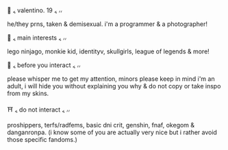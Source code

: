 🥢 ៹ valentino. 19 ៹ ៸៸

he/they prns, taken & demisexual. i'm a programmer & a photographer! 

🏮 ៹ main interests ៹ ៸៸

lego ninjago, monkie kid, identityv, skullgirls, league of legends & more!

🧧 ៹ before you interact ៹ ៸៸

please whisper me to get my attention, minors please keep in mind i'm an adult,
i will hide you without explaining you why & do not copy or take inspo from my skins.

⛩️ ៹ do not interact ៹ ៸៸

proshippers, terfs/radfems, basic dni crit, genshin, fnaf, okegom & danganronpa.
(i know some of you are actually very nice but i rather avoid those specific fandoms.) 
